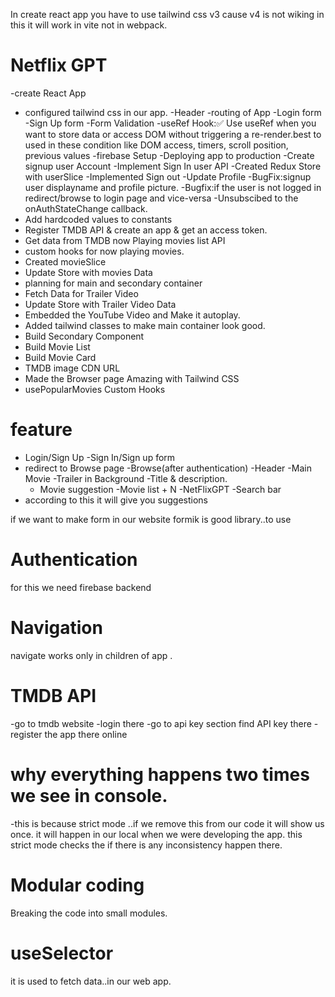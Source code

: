 In create react app you have to use tailwind css v3 cause v4 is not wiking in this it will work in vite not in webpack.
 # Netflix GPT 
 -create React App
 - configured tailwind css in our app.
 -Header
 -routing of App
 -Login form
 -Sign Up form
 -Form Validation
 -useRef Hook:✅ Use useRef when you want to store data or access DOM without triggering a re-render.best to used in these condition like  DOM access, timers, scroll position, previous values
 -firebase Setup 
 -Deploying app to production
 -Create signup user Account
 -Implement Sign In user API
 -Created Redux Store with userSlice
 -Implemented Sign out
 -Update Profile
 -BugFix:signup user displayname and profile picture.
 -Bugfix:if the user is not logged in redirect/browse to login page and vice-versa
 -Unsubscibed to the onAuthStateChange callback.
 - Add hardcoded values to constants
 - Register TMDB API & create an app & get an access token.
 - Get data from TMDB now Playing movies list API
 - custom hooks for now playing movies.
 - Created movieSlice
 - Update Store with movies Data
 - planning for main and secondary container
 - Fetch Data for Trailer Video 
 - Update Store with Trailer Video Data
 - Embedded the YouTube Video and Make it autoplay.
 - Added tailwind classes to make main container look good.
 - Build Secondary Component
 - Build Movie List
 - Build Movie Card
 - TMDB image CDN URL
 - Made the Browser page Amazing with Tailwind CSS
 - usePopularMovies Custom Hooks

 # feature
 - Login/Sign Up 
  -Sign In/Sign up form 
  - redirect to Browse page
 -Browse(after authentication)
  -Header
  -Main Movie
    -Trailer in Background
    -Title & description.
    - Movie suggestion
       -Movie list + N
-NetFlixGPT
 -Search bar 
 - according to this it will give you suggestions

 if we want to make form in our website formik is good library..to use

 # Authentication 
 for this we need firebase backend
 # Navigation 
 navigate works only in children of app .
 # TMDB API 
 -go to tmdb website 
 -login there 
 -go to api key section find API key there
 -register the app there online

 # why everything happens two times we see in console.
 -this is because strict mode ..if we remove this from our code it will show us once.
 it will happen in our local when we were developing the app.
 this strict mode checks the if there is any inconsistency happen there.
 # Modular coding 
 Breaking the code into small modules.
 # useSelector 
 it is used to fetch data..in our web app.

